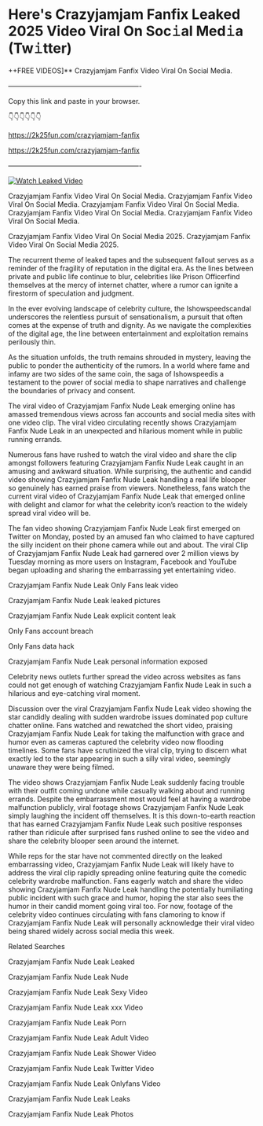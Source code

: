 # Here's Crazyjamjam Fanfix Leaked 2025 Video Viral On Soc𝚒al Med𝚒a (Tw𝚒tter)

++FREE VIDEOS]** Crazyjamjam Fanfix Video Viral On Social Media.

———————————————————-

Copy this link and paste in your browser.

👇👇👇👇👇👇

https://2k25fun.com/crazyjamjam-fanfix

https://2k25fun.com/crazyjamjam-fanfix

———————————————————-

[![Watch Leaked Video](https://miro.medium.com/v2/resize:fit:828/format:webp/1*cilzJN44JGOrTw9NJCrNHA.gif "Watch Leaked Video")](https://2k25fun.com/crazyjamjam-fanfix)

Crazyjamjam Fanfix Video Viral On Social Media. Crazyjamjam Fanfix Video Viral On Social Media. Crazyjamjam Fanfix Video Viral On Social Media. Crazyjamjam Fanfix Video Viral On Social Media. Crazyjamjam Fanfix Video Viral On Social Media.

Crazyjamjam Fanfix Video Viral On Social Media 2025. Crazyjamjam Fanfix Video Viral On Social Media 2025.

The recurrent theme of leaked tapes and the subsequent fallout serves as a reminder of the fragility of reputation in the digital era. As the lines between private and public life continue to blur, celebrities like Prison Officerfind themselves at the mercy of internet chatter, where a rumor can ignite a firestorm of speculation and judgment.

In the ever evolving landscape of celebrity culture, the Ishowspeedscandal underscores the relentless pursuit of sensationalism, a pursuit that often comes at the expense of truth and dignity. As we navigate the complexities of the digital age, the line between entertainment and exploitation remains perilously thin.

As the situation unfolds, the truth remains shrouded in mystery, leaving the public to ponder the authenticity of the rumors. In a world where fame and infamy are two sides of the same coin, the saga of Ishowspeedis a testament to the power of social media to shape narratives and challenge the boundaries of privacy and consent.

The viral video of Crazyjamjam Fanfix Nude Leak emerging online has amassed tremendous views across fan accounts and social media sites with one video clip. The viral video circulating recently shows Crazyjamjam Fanfix Nude Leak in an unexpected and hilarious moment while in public running errands.

Numerous fans have rushed to watch the viral video and share the clip amongst followers featuring Crazyjamjam Fanfix Nude Leak caught in an amusing and awkward situation. While surprising, the authentic and candid video showing Crazyjamjam Fanfix Nude Leak handling a real life blooper so genuinely has earned praise from viewers. Nonetheless, fans watch the current viral video of Crazyjamjam Fanfix Nude Leak that emerged online with delight and clamor for what the celebrity icon’s reaction to the widely spread viral video will be.

The fan video showing Crazyjamjam Fanfix Nude Leak first emerged on Twitter on Monday, posted by an amused fan who claimed to have captured the silly incident on their phone camera while out and about. The viral Clip of Crazyjamjam Fanfix Nude Leak had garnered over 2 million views by Tuesday morning as more users on Instagram, Facebook and YouTube began uploading and sharing the embarrassing yet entertaining video.

Crazyjamjam Fanfix Nude Leak Only Fans leak video

Crazyjamjam Fanfix Nude Leak leaked pictures

Crazyjamjam Fanfix Nude Leak explicit content leak

Only Fans account breach

Only Fans data hack

Crazyjamjam Fanfix Nude Leak personal information exposed

Celebrity news outlets further spread the video across websites as fans could not get enough of watching Crazyjamjam Fanfix Nude Leak in such a hilarious and eye-catching viral moment.

Discussion over the viral Crazyjamjam Fanfix Nude Leak video showing the star candidly dealing with sudden wardrobe issues dominated pop culture chatter online. Fans watched and rewatched the short video, praising Crazyjamjam Fanfix Nude Leak for taking the malfunction with grace and humor even as cameras captured the celebrity video now flooding timelines. Some fans have scrutinized the viral clip, trying to discern what exactly led to the star appearing in such a silly viral video, seemingly unaware they were being filmed.

The video shows Crazyjamjam Fanfix Nude Leak suddenly facing trouble with their outfit coming undone while casually walking about and running errands. Despite the embarrassment most would feel at having a wardrobe malfunction publicly, viral footage shows Crazyjamjam Fanfix Nude Leak simply laughing the incident off themselves. It is this down-to-earth reaction that has earned Crazyjamjam Fanfix Nude Leak such positive responses rather than ridicule after surprised fans rushed online to see the video and share the celebrity blooper seen around the internet.

While reps for the star have not commented directly on the leaked embarrassing video, Crazyjamjam Fanfix Nude Leak will likely have to address the viral clip rapidly spreading online featuring quite the comedic celebrity wardrobe malfunction. Fans eagerly watch and share the video showing Crazyjamjam Fanfix Nude Leak handling the potentially humiliating public incident with such grace and humor, hoping the star also sees the humor in their candid moment going viral too. For now, footage of the celebrity video continues circulating with fans clamoring to know if Crazyjamjam Fanfix Nude Leak will personally acknowledge their viral video being shared widely across social media this week.

Related Searches

Crazyjamjam Fanfix Nude Leak Leaked

Crazyjamjam Fanfix Nude Leak Nude

Crazyjamjam Fanfix Nude Leak Sexy Video

Crazyjamjam Fanfix Nude Leak xxx Video

Crazyjamjam Fanfix Nude Leak Porn

Crazyjamjam Fanfix Nude Leak Adult Video

Crazyjamjam Fanfix Nude Leak Shower Video

Crazyjamjam Fanfix Nude Leak Twitter Video

Crazyjamjam Fanfix Nude Leak Onlyfans Video

Crazyjamjam Fanfix Nude Leak Leaks

Crazyjamjam Fanfix Nude Leak Photos
